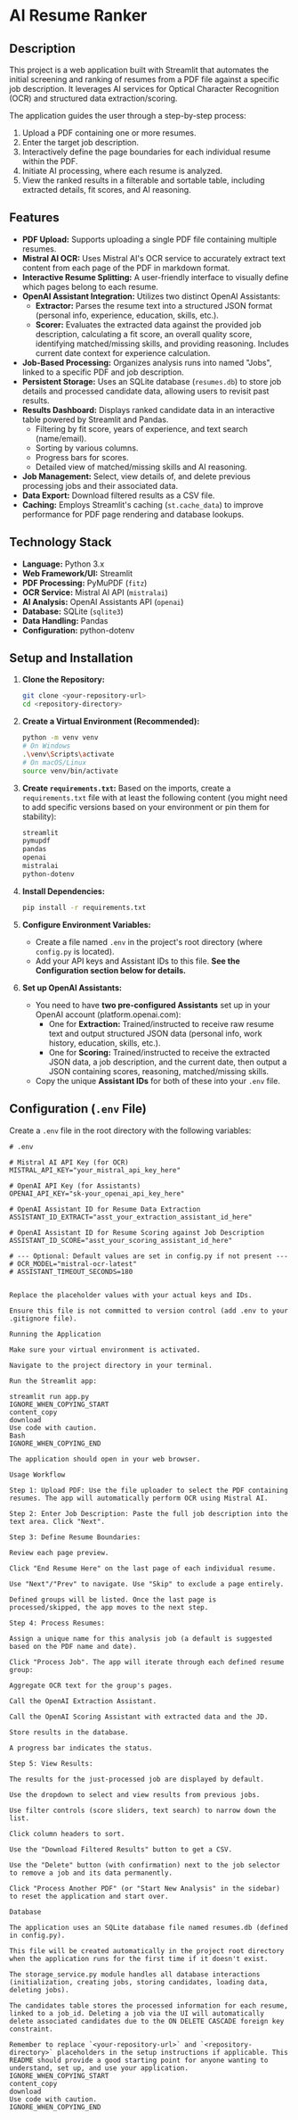 # AI Resume Ranker

## Description

This project is a web application built with Streamlit that automates the initial screening and ranking of resumes from a PDF file against a specific job description. It leverages AI services for Optical Character Recognition (OCR) and structured data extraction/scoring.

The application guides the user through a step-by-step process:
1.  Upload a PDF containing one or more resumes.
2.  Enter the target job description.
3.  Interactively define the page boundaries for each individual resume within the PDF.
4.  Initiate AI processing, where each resume is analyzed.
5.  View the ranked results in a filterable and sortable table, including extracted details, fit scores, and AI reasoning.

## Features

*   **PDF Upload:** Supports uploading a single PDF file containing multiple resumes.
*   **Mistral AI OCR:** Uses Mistral AI's OCR service to accurately extract text content from each page of the PDF in markdown format.
*   **Interactive Resume Splitting:** A user-friendly interface to visually define which pages belong to each resume.
*   **OpenAI Assistant Integration:** Utilizes two distinct OpenAI Assistants:
    *   **Extractor:** Parses the resume text into a structured JSON format (personal info, experience, education, skills, etc.).
    *   **Scorer:** Evaluates the extracted data against the provided job description, calculating a fit score, an overall quality score, identifying matched/missing skills, and providing reasoning. Includes current date context for experience calculation.
*   **Job-Based Processing:** Organizes analysis runs into named "Jobs", linked to a specific PDF and job description.
*   **Persistent Storage:** Uses an SQLite database (`resumes.db`) to store job details and processed candidate data, allowing users to revisit past results.
*   **Results Dashboard:** Displays ranked candidate data in an interactive table powered by Streamlit and Pandas.
    *   Filtering by fit score, years of experience, and text search (name/email).
    *   Sorting by various columns.
    *   Progress bars for scores.
    *   Detailed view of matched/missing skills and AI reasoning.
*   **Job Management:** Select, view details of, and delete previous processing jobs and their associated data.
*   **Data Export:** Download filtered results as a CSV file.
*   **Caching:** Employs Streamlit's caching (`st.cache_data`) to improve performance for PDF page rendering and database lookups.

## Technology Stack

*   **Language:** Python 3.x
*   **Web Framework/UI:** Streamlit
*   **PDF Processing:** PyMuPDF (`fitz`)
*   **OCR Service:** Mistral AI API (`mistralai`)
*   **AI Analysis:** OpenAI Assistants API (`openai`)
*   **Database:** SQLite (`sqlite3`)
*   **Data Handling:** Pandas
*   **Configuration:** python-dotenv

## Setup and Installation

1.  **Clone the Repository:**
    ```bash
    git clone <your-repository-url>
    cd <repository-directory>
    ```

2.  **Create a Virtual Environment (Recommended):**
    ```bash
    python -m venv venv
    # On Windows
    .\venv\Scripts\activate
    # On macOS/Linux
    source venv/bin/activate
    ```

3.  **Create `requirements.txt`:**
    Based on the imports, create a `requirements.txt` file with at least the following content (you might need to add specific versions based on your environment or pin them for stability):
    ```txt
    streamlit
    pymupdf
    pandas
    openai
    mistralai
    python-dotenv
    ```

4.  **Install Dependencies:**
    ```bash
    pip install -r requirements.txt
    ```

5.  **Configure Environment Variables:**
    *   Create a file named `.env` in the project's root directory (where `config.py` is located).
    *   Add your API keys and Assistant IDs to this file. **See the Configuration section below for details.**

6.  **Set up OpenAI Assistants:**
    *   You need to have **two pre-configured Assistants** set up in your OpenAI account (platform.openai.com):
        *   One for **Extraction:** Trained/instructed to receive raw resume text and output structured JSON data (personal info, work history, education, skills, etc.).
        *   One for **Scoring:** Trained/instructed to receive the extracted JSON data, a job description, and the current date, then output a JSON containing scores, reasoning, matched/missing skills.
    *   Copy the unique **Assistant IDs** for both of these into your `.env` file.

## Configuration (`.env` File)

Create a `.env` file in the root directory with the following variables:

```dotenv
# .env

# Mistral AI API Key (for OCR)
MISTRAL_API_KEY="your_mistral_api_key_here"

# OpenAI API Key (for Assistants)
OPENAI_API_KEY="sk-your_openai_api_key_here"

# OpenAI Assistant ID for Resume Data Extraction
ASSISTANT_ID_EXTRACT="asst_your_extraction_assistant_id_here"

# OpenAI Assistant ID for Resume Scoring against Job Description
ASSISTANT_ID_SCORE="asst_your_scoring_assistant_id_here"

# --- Optional: Default values are set in config.py if not present ---
# OCR_MODEL="mistral-ocr-latest"
# ASSISTANT_TIMEOUT_SECONDS=180


Replace the placeholder values with your actual keys and IDs.

Ensure this file is not committed to version control (add .env to your .gitignore file).

Running the Application

Make sure your virtual environment is activated.

Navigate to the project directory in your terminal.

Run the Streamlit app:

streamlit run app.py
IGNORE_WHEN_COPYING_START
content_copy
download
Use code with caution.
Bash
IGNORE_WHEN_COPYING_END

The application should open in your web browser.

Usage Workflow

Step 1: Upload PDF: Use the file uploader to select the PDF containing resumes. The app will automatically perform OCR using Mistral AI.

Step 2: Enter Job Description: Paste the full job description into the text area. Click "Next".

Step 3: Define Resume Boundaries:

Review each page preview.

Click "End Resume Here" on the last page of each individual resume.

Use "Next"/"Prev" to navigate. Use "Skip" to exclude a page entirely.

Defined groups will be listed. Once the last page is processed/skipped, the app moves to the next step.

Step 4: Process Resumes:

Assign a unique name for this analysis job (a default is suggested based on the PDF name and date).

Click "Process Job". The app will iterate through each defined resume group:

Aggregate OCR text for the group's pages.

Call the OpenAI Extraction Assistant.

Call the OpenAI Scoring Assistant with extracted data and the JD.

Store results in the database.

A progress bar indicates the status.

Step 5: View Results:

The results for the just-processed job are displayed by default.

Use the dropdown to select and view results from previous jobs.

Use filter controls (score sliders, text search) to narrow down the list.

Click column headers to sort.

Use the "Download Filtered Results" button to get a CSV.

Use the "Delete" button (with confirmation) next to the job selector to remove a job and its data permanently.

Click "Process Another PDF" (or "Start New Analysis" in the sidebar) to reset the application and start over.

Database

The application uses an SQLite database file named resumes.db (defined in config.py).

This file will be created automatically in the project root directory when the application runs for the first time if it doesn't exist.

The storage_service.py module handles all database interactions (initialization, creating jobs, storing candidates, loading data, deleting jobs).

The candidates table stores the processed information for each resume, linked to a job_id. Deleting a job via the UI will automatically delete associated candidates due to the ON DELETE CASCADE foreign key constraint.

Remember to replace `<your-repository-url>` and `<repository-directory>` placeholders in the setup instructions if applicable. This README should provide a good starting point for anyone wanting to understand, set up, and use your application.
IGNORE_WHEN_COPYING_START
content_copy
download
Use code with caution.
IGNORE_WHEN_COPYING_END
